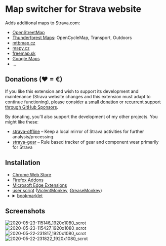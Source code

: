 # Map switcher for Strava website

Adds additional maps to Strava.com:

 - [OpenStreetMap](https://www.openstreetmap.org/)
 - [Thunderforest Maps](https://www.thunderforest.com/maps/): OpenCycleMap, Transport, Outdoors
 - [mtbmap.cz](http://mtbmap.cz/)
 - [mapy.cz](https://mapy.cz/)
 - [freemap.sk](https://www.freemap.sk/)
 - [Google Maps](https://maps.google.com/)
 - …

## Donations (♥ = €)

If you like this extension and wish to support its development and maintenance
(Strava website changes and this extension must adapt to continue functioning),
please consider [a small donation](https://www.paypal.me/lisknisi/10EUR) or
[recurrent support through GitHub Sponsors](https://github.com/sponsors/liskin).

By donating, you'll also support the development of my other projects. You
might like these:

* [strava-offline](https://github.com/liskin/strava-offline) – Keep a local mirror of Strava activities for further analysis/processing
* [strava-gear](https://github.com/liskin/strava-gear) – Rule based tracker of gear and component wear primarily for Strava

## Installation

 - [Chrome Web Store](https://chrome.google.com/webstore/detail/strava-map-switcher/djcheclpmmkcdkjcenfamalobdenmici)
 - [Firefox Addons](https://addons.mozilla.org/cs/firefox/addon/strava-map-switcher/)
 - [Microsoft Edge Extensions](https://microsoftedge.microsoft.com/addons/detail/stravamapswitcher/dgepecolfdnodeepdmfdojcpmofplbjl)
 - [user script](https://cdn.jsdelivr.net/gh/liskin/strava-map-switcher@master/greasemonkey.user.js)
   ([ViolentMonkey](https://violentmonkey.github.io/get-it/),
   [GreaseMonkey](https://addons.mozilla.org/en-US/firefox/addon/greasemonkey/))
 - <details><summary><a href="https://en.wikipedia.org/wiki/Bookmarklet">bookmarklet</a></summary><pre><code>
   javascript:{const s = document.createElement("script"); s.src = 'https://cdn.jsdelivr.net/gh/liskin/strava-map-switcher@master/load.js'; s.type = 'text/javascript'; document.body.appendChild(s);};void(0);
   </code></pre></details>

## Screenshots

![2020-05-23-115146_1920x1080_scrot](https://user-images.githubusercontent.com/300342/82727665-385c2800-9cec-11ea-886b-289a65c4431d.png)
![2020-05-23-115427_1920x1080_scrot](https://user-images.githubusercontent.com/300342/82727668-3c884580-9cec-11ea-8d82-09f4f9af3ee2.png)
![2020-05-22-231817_1920x1080_scrot](https://user-images.githubusercontent.com/300342/82727672-40b46300-9cec-11ea-939d-0157e3d5f661.png)
![2020-05-22-231822_1920x1080_scrot](https://user-images.githubusercontent.com/300342/82727675-4447ea00-9cec-11ea-8109-334b83e5a096.png)
